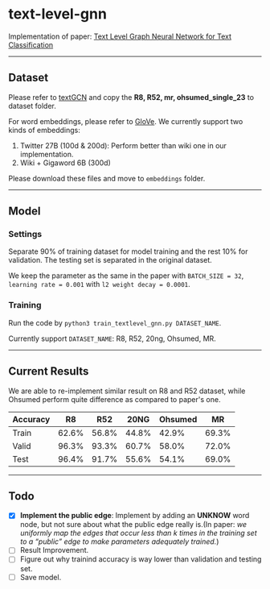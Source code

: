 # text-level-gnn

Implementation of paper: [Text Level Graph Neural Network for Text Classification](https://www.aclweb.org/anthology/D19-1345.pdf)


---
## Dataset

Please refer to [textGCN](https://github.com/yao8839836/text_gcn/tree/master/data) and copy the **R8, R52, mr, ohsumed_single_23** to dataset folder.

For word embeddings, please refer to [GloVe](https://nlp.stanford.edu/projects/glove/). We currently support two kinds of embeddings:
1. Twitter 27B (100d & 200d): Perform better than wiki one in our implementation.
2. Wiki + Gigaword 6B (300d)

Please download these files and move to `embeddings` folder.

---
## Model 

### Settings

Separate 90% of training dataset for model training and the rest 10% for validation. The testing set is separated in the original dataset.

We keep the parameter as the same in the paper with `BATCH_SIZE = 32`, `learning rate = 0.001` with `l2 weight decay = 0.0001`.

### Training

Run the code by `python3 train_textlevel_gnn.py DATASET_NAME`.

Currently support `DATASET_NAME`: R8, R52, 20ng, Ohsumed, MR.

---
## Current Results

We are able to re-implement similar result on R8 and R52 dataset, while Ohsumed perform quite difference as compared to paper's one.

| Accuracy | R8    | R52   | 20NG  | Ohsumed | MR   |
|----------|-------|-------|-------|---------|------|
| Train    | 62.6% | 56.8% | 44.8% | 42.9%   | 69.3%|
| Valid    | 96.3% | 93.3% | 60.7% | 58.0%   | 72.0%|
| Test     | 96.4% | 91.7% | 55.6% | 54.1%   | 69.0%|

---
## Todo
- [x] **Implement the public edge**: Implement by adding an **UNKNOW** word node, but not sure about what the public edge really is.(In paper: *we uniformly map the edges that occur less than k times in the training set to a “public” edge to make parameters adequately trained.*)
- [ ] Result Improvement.
- [ ] Figure out why trainind accuracy is way lower than validation and testing set.
- [ ] Save model.